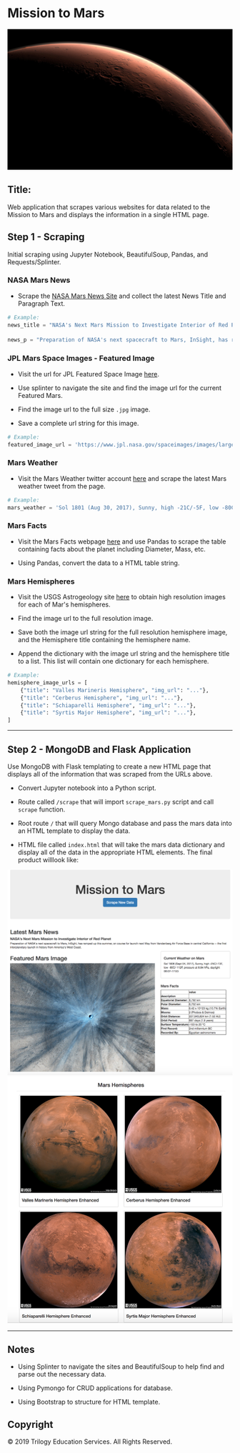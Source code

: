 # Mission to Mars

![mission_to_mars](Images/mission_to_mars.jpg)

## Title:

Web application that scrapes various websites for data related to the Mission to Mars and displays the information in a single HTML page.



## Step 1 - Scraping

Initial scraping using Jupyter Notebook, BeautifulSoup, Pandas, and Requests/Splinter.


### NASA Mars News

* Scrape the [NASA Mars News Site](https://mars.nasa.gov/news/) and collect the latest News Title and Paragraph Text. 

```python
# Example:
news_title = "NASA's Next Mars Mission to Investigate Interior of Red Planet"

news_p = "Preparation of NASA's next spacecraft to Mars, InSight, has ramped up this summer, on course for launch next May from Vandenberg Air Force Base in central California -- the first interplanetary launch in history from America's West Coast."
```

### JPL Mars Space Images - Featured Image

* Visit the url for JPL Featured Space Image [here](https://www.jpl.nasa.gov/spaceimages/?search=&category=Mars).

* Use splinter to navigate the site and find the image url for the current Featured Mars.

* Find the image url to the full size `.jpg` image.

* Save a complete url string for this image.

```python
# Example:
featured_image_url = 'https://www.jpl.nasa.gov/spaceimages/images/largesize/PIA16225_hires.jpg'
```

### Mars Weather

* Visit the Mars Weather twitter account [here](https://twitter.com/marswxreport?lang=en) and scrape the latest Mars weather tweet from the page. 

```python
# Example:
mars_weather = 'Sol 1801 (Aug 30, 2017), Sunny, high -21C/-5F, low -80C/-112F, pressure at 8.82 hPa, daylight 06:09-17:55'
```

### Mars Facts

* Visit the Mars Facts webpage [here](https://space-facts.com/mars/) and use Pandas to scrape the table containing facts about the planet including Diameter, Mass, etc.

* Using Pandas, convert the data to a HTML table string.

### Mars Hemispheres

* Visit the USGS Astrogeology site [here](https://astrogeology.usgs.gov/search/results?q=hemisphere+enhanced&k1=target&v1=Mars) to obtain high resolution images for each of Mar's hemispheres.

* Find the image url to the full resolution image.

* Save both the image url string for the full resolution hemisphere image, and the Hemisphere title containing the hemisphere name. 

* Append the dictionary with the image url string and the hemisphere title to a list. This list will contain one dictionary for each hemisphere.

```python
# Example:
hemisphere_image_urls = [
    {"title": "Valles Marineris Hemisphere", "img_url": "..."},
    {"title": "Cerberus Hemisphere", "img_url": "..."},
    {"title": "Schiaparelli Hemisphere", "img_url": "..."},
    {"title": "Syrtis Major Hemisphere", "img_url": "..."},
]
```

- - -

## Step 2 - MongoDB and Flask Application

Use MongoDB with Flask templating to create a new HTML page that displays all of the information that was scraped from the URLs above.

* Convert Jupyter notebook into a Python script.

* Route called `/scrape` that will import `scrape_mars.py` script and call `scrape` function.

* Root route `/` that will query Mongo database and pass the mars data into an HTML template to display the data.

* HTML file called `index.html` that will take the mars data dictionary and display all of the data in the appropriate HTML elements. The final product willlook like:

![final_app_part1.png](Images/final_app_part1.png)
![final_app_part2.png](Images/final_app_part2.png)

- - -


## Notes

* Using Splinter to navigate the sites and BeautifulSoup to help find and parse out the necessary data.

* Using Pymongo for CRUD applications for database.

* Using Bootstrap to structure for HTML template.

## Copyright

© 2019 Trilogy Education Services. All Rights Reserved.
